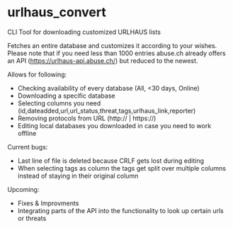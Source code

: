 # urlhaus_convert
CLI Tool for downloading customized URLHAUS lists

Fetches an entire database and customizes it according to your wishes. Please note that if you need less than 1000 entries abuse.ch already offers an API (https://urlhaus-api.abuse.ch/) but reduced to the newest.



Allows for following:
- Checking availability of every database (All, <30 days, Online)
- Downloading a specific database
- Selecting columns you need (id,dateadded,url,url_status,threat,tags,urlhaus_link,reporter)
- Removing protocols from URL (http:// | https://)
- Editing local databases you downloaded in case you need to work offline

Current bugs:
- Last line of file is deleted because CRLF gets lost during editing
- When selecting tags as column the tags get split over multiple columns instead of staying in their original column

Upcoming:
- Fixes & Improvments
- Integrating parts of the API into the functionality to look up certain urls or threats
